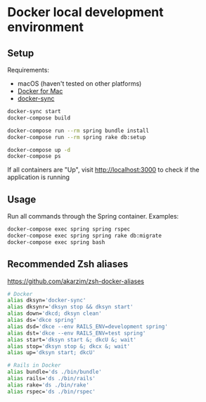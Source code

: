 # Docker local development environment

## Setup

Requirements:

* macOS (haven't tested on other platforms)
* [Docker for Mac](https://docs.docker.com/docker-for-mac/)
* [docker-sync](http://docker-sync.io)

```sh
docker-sync start
docker-compose build

docker-compose run --rm spring bundle install
docker-compose run --rm spring rake db:setup

docker-compose up -d
docker-compose ps
```

If all containers are "Up", visit <http://localhost:3000> to check if the application is running

## Usage

Run all commands through the Spring container. Examples:

```sh
docker-compose exec spring spring rspec
docker-compose exec spring spring rake db:migrate
docker-compose exec spring bash
```

## Recommended Zsh aliases

<https://github.com/akarzim/zsh-docker-aliases>

```sh
# Docker
alias dksyn='docker-sync'
alias dksynr='dksyn stop && dksyn start'
alias down='dkcd; dksyn clean'
alias ds='dkce spring'
alias dsd='dkce --env RAILS_ENV=development spring'
alias dst='dkce --env RAILS_ENV=test spring'
alias start='dksyn start &; dkcU &; wait'
alias stop='dksyn stop &; dkcx &; wait'
alias up='dksyn start; dkcU'

# Rails in Docker
alias bundle='ds ./bin/bundle'
alias rails='ds ./bin/rails'
alias rake='ds ./bin/rake'
alias rspec='ds ./bin/rspec'
```

